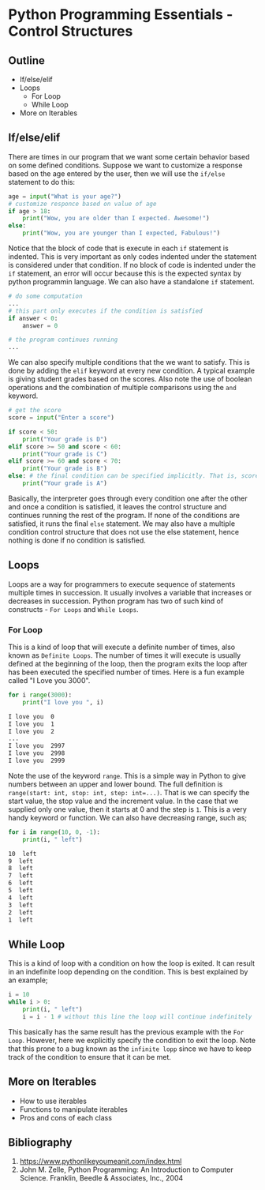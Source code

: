 # Python Programming Essentials - Control Structures

## Outline
- If/else/elif
- Loops
  - For Loop
  - While Loop
- More on Iterables

## If/else/elif

There are times in our program that we want some certain behavior based on some defined conditions. Suppose we want to customize a response based on the age entered by the user, then we will use the `if/else` statement to do this:

```python
age = input("What is your age?")
# customize responce based on value of age
if age > 18:
    print("Wow, you are older than I expected. Awesome!")
else:
    print("Wow, you are younger than I expected, Fabulous!")
```

Notice that the block of code that is execute in each `if` statement is indented. This is very important as only codes indented under the statement is considered under that condition. If no block of code is indented under the `if` statement, an error will occur because this is the expected syntax by python programmin language. We can also have a standalone `if` statement.

```python
# do some computation
...
# this part only executes if the condition is satisfied
if answer < 0:
    answer = 0

# the program continues running
...
```

We can also specify multiple conditions that the we want to satisfy. This is done by adding the `elif` keyword at every new condition. A typical example is giving student grades based on the scores. Also note the use of boolean operations and the combination of multiple comparisons using the `and` keyword.

```python
# get the score
score = input("Enter a score")

if score < 50:
    print("Your grade is D")
elif score >= 50 and score < 60:
    print("Your grade is C")
elif score >= 60 and score < 70:
    print("Your grade is B")
else: # the final condition can be specified implicitly. That is, score >= 70
    print("Your grade is A")
```

Basically, the interpreter goes through every condition one after the other and once a condition is satisfied, it leaves the control structure and continues running the rest of the program. If none of the conditions are satisfied, it runs the final `else` statement. We may also have a multiple condition control structure that does not use the else statement, hence nothing is done if no condition is satisfied.

## Loops

Loops are a way for programmers to execute sequence of statements multiple times in succession. It usually involves a variable that increases or decreases in succession. Python program has two of such kind of constructs - `For Loops` and `While Loops`.

### For Loop

This is a kind of loop that will execute a definite number of times, also known as `Definite Loops`. The number of times it will execute is usually defined at the beginning of the loop, then the program exits the loop after has been executed the specified number of times. Here is a fun example called "I Love you 3000".

```python
for i range(3000):
    print("I love you ", i)
```

```bash
I love you  0
I love you  1
I love you  2
...
I love you  2997
I love you  2998
I love you  2999
```

Note the use of the keyword `range`. This is a simple way in Python to give numbers between an upper and lower bound. The full definition is `range(start: int, stop: int, step: int=...)`. That is we can specify the start value, the stop value and the increment value. In the case that we supplied only one value, then it starts at 0 and the step is `1`. This is a very handy keyword or function. We can also have decreasing range, such as;

```python
for i in range(10, 0, -1):
    print(i, " left")
```

```bash
10  left
9  left
8  left
7  left
6  left
5  left
4  left
3  left
2  left
1  left
```

## While Loop

This is a kind of loop with a condition on how the loop is exited. It can result in an indefinite loop depending on the condition. This is best explained by an example;

```python
i = 10
while i > 0:
    print(i, " left")
    i = i - 1 # without this line the loop will continue indefinitely

```

This basically has the same result has the previous example with the `For Loop`. However, here we explicitly specify the condition to exit the loop. Note that this prone to a bug known as the `infinite lopp` since we have to keep track of the condition to ensure that it can be met.

## More on Iterables

- How to use iterables
- Functions to manipulate iterables
- Pros and cons of each class

## Bibliography

1. https://www.pythonlikeyoumeanit.com/index.html
2. John M. Zelle, Python Programming: An Introduction to Computer Science. Franklin, Beedle & Associates, Inc., 2004
